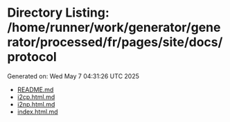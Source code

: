 # Directory Listing: /home/runner/work/generator/generator/processed/fr/pages/site/docs/protocol
Generated on: Wed May  7 04:31:26 UTC 2025

- [README.md](README.md)
- [i2cp.html.md](i2cp.html.md)
- [i2np.html.md](i2np.html.md)
- [index.html.md](index.html.md)
